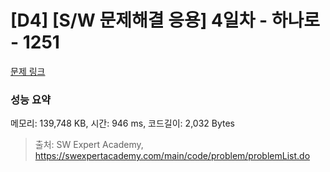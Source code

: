 # [D4] [S/W 문제해결 응용] 4일차 - 하나로 - 1251 

[문제 링크](https://swexpertacademy.com/main/code/problem/problemDetail.do?contestProbId=AV15StKqAQkCFAYD) 

### 성능 요약

메모리: 139,748 KB, 시간: 946 ms, 코드길이: 2,032 Bytes



> 출처: SW Expert Academy, https://swexpertacademy.com/main/code/problem/problemList.do